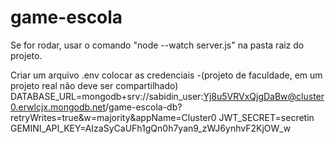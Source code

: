 # game-escola

Se for rodar, usar o comando "node --watch server.js" na pasta raiz do projeto.

Criar um arquivo .env colocar as credenciais -(projeto de faculdade, em um projeto real não deve ser compartilhado)
DATABASE_URL=mongodb+srv://sabidin_user:Yj8u5VRVxQjgDaBw@cluster0.erwlcjx.mongodb.net/game-escola-db?retryWrites=true&w=majority&appName=Cluster0
JWT_SECRET=secretin
GEMINI_API_KEY=AIzaSyCaUFh1gQn0h7yan9_zWJ6ynhvF2KjOW_w
